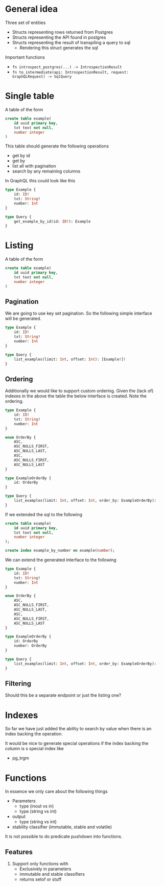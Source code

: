 # General idea

Three set of entities

- Structs representing rows returned from Postgres
- Structs representing the API found in postgres
- Structs representing the result of transpiling a query to sql
  - Rendering this struct generates the sql

Important functions

- `fn introspect_postgres(...) -> IntrospectionResult`
- `fn to_intermediate(api: IntrospectionResult, request: GraphQLRequest) -> SqlQuery`

# Single table

A table of the form 

```sql
create table example(
    id uuid primary key,
    txt text not null,
    number integer
)
```

This table should generate the following operations

- get by id
- get by <any unique column>
- list all with pagination
- search by any remaining columns

In GraphQL this could look like this

```graphql
type Example {
    id: ID!
    txt: String!
    number: Int
}

type Query {
    get_example_by_id(id: ID!): Example
}
```
# Listing

A table of the form

```sql
create table example(
    id uuid primary key,
    txt text not null,
    number integer
)
```

## Pagination

We are going to use key set pagination. So the following simple interface will be generated.

```graphql
type Example {
    id: ID!
    txt: String!
    number: Int
}

type Query {
    list_examples(limit: Int, offset: Int): [Example!]!
}
```

## Ordering

Additionally we would like to support custom ordering. Given the (lack of) indexes in the above the table the below interface is created. Note the ordering.

```graphql
type Example {
    id: ID!
    txt: String!
    number: Int
}

enum OrderBy {
    ASC,
    ASC_NULLS_FIRST,
    ASC_NULLS_LAST,
    ASC,
    ASC_NULLS_FIRST,
    ASC_NULLS_LAST
}

type ExampleOrderBy {
    id: OrderBy
}

type Query {
    list_examples(limit: Int, offset: Int, order_by: ExampleOrderBy): [Example!]!
}
```

If we extended the sql to the following

```sql
create table example(
    id uuid primary key,
    txt text not null,
    number integer
);

create index example_by_number on example(number);
```

We can extend the generated interface to the following

```graphql
type Example {
    id: ID!
    txt: String!
    number: Int
}

enum OrderBy {
    ASC,
    ASC_NULLS_FIRST,
    ASC_NULLS_LAST,
    ASC,
    ASC_NULLS_FIRST,
    ASC_NULLS_LAST
}

type ExampleOrderBy {
    id: OrderBy
    number: OrderBy
}

type Query {
    list_examples(limit: Int, offset: Int, order_by: ExampleOrderBy): [Example!]!
}
```

## Filtering

Should this be a separate endpoint or just the listing one?

# Indexes

So far we have just added the ability to search by value when there is an index backing the operation.

It would be nice to generate special operations if the index backing the column is s special index like
- pg_trgm

# Functions

In essence we only care about the following things 

- Parameters
  - type (inout vs in)
  - type (string vs int)
- output
  - type (string vs int)
- stability classifier (immutable, stable and volatile)

It is not possible to do predicate pushdown into functions. 

## Features

1. Support only functions with
    - Exclusively in parameters
    - immutable and stable classifiers
    - returns setof or stuff

